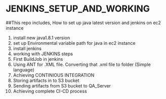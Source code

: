 # JENKINS_SETUP_AND_WORKING

##This repo includes, How to set up java latest version and jenkins on ec2 instance
1. install new java1.8.1 version
2. set up Environmental variable path for java in ec2 instance
3. install jenkins
4. working with JENKINS steps
5. First BuildJob in jenkins
6. Using ANT for .XML file. Converting that .xml file to folder (Simple language)
7. Achieving CONTINIOUS INTEGRATION
8. Storing artifacts in to S3 bucket
9. Sending artifacts from S3 bucket to QA_Server
10. Achieving complete CI-CD process

